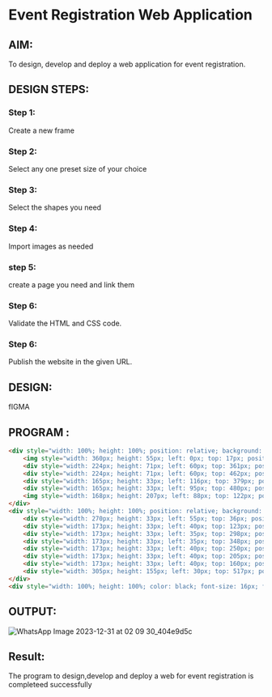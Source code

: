 # Event Registration Web Application

## AIM:
To design, develop and deploy a web application for event registration.

## DESIGN STEPS:
### Step 1:
Create a new frame

### Step 2:
Select any one preset size of your choice

### Step 3:
Select the shapes you need

### Step 4:
Import images as needed

### step 5:
create a page you need and link them

### Step 6:
Validate the HTML and CSS code.
### Step 6:
Publish the website in the given URL.
## DESIGN:
fIGMA
## PROGRAM :
```html
<div style="width: 100%; height: 100%; position: relative; background: #53B98E">
    <img style="width: 360px; height: 55px; left: 0px; top: 17px; position: absolute" src="https://via.placeholder.com/360x55" />
    <div style="width: 224px; height: 71px; left: 60px; top: 361px; position: absolute; background: #FF0000"></div>
    <div style="width: 224px; height: 71px; left: 60px; top: 462px; position: absolute; background: #FF0000"></div>
    <div style="width: 165px; height: 33px; left: 116px; top: 379px; position: absolute; color: white; font-size: 32px; font-family: Inter; font-weight: 900; word-wrap: break-word">LOGIN</div>
    <div style="width: 165px; height: 33px; left: 95px; top: 480px; position: absolute; color: white; font-size: 32px; font-family: Inter; font-weight: 900; word-wrap: break-word">REGISTER</div>
    <img style="width: 168px; height: 207px; left: 88px; top: 122px; position: absolute" src="https://via.placeholder.com/168x207" />
</div>
<div style="width: 100%; height: 100%; position: relative; background: #52D9EB">
    <div style="width: 270px; height: 33px; left: 55px; top: 36px; position: absolute; color: black; font-size: 24px; font-family: Inter; font-weight: 900; word-wrap: break-word">PONGAL FESTIVAL</div>
    <div style="width: 173px; height: 33px; left: 40px; top: 123px; position: absolute; color: black; font-size: 18px; font-family: Inter; font-style: italic; font-weight: 300; word-wrap: break-word">SINGING</div>
    <div style="width: 173px; height: 33px; left: 35px; top: 298px; position: absolute; color: black; font-size: 18px; font-family: Inter; font-style: italic; font-weight: 300; word-wrap: break-word">MUSIC CHAIR</div>
    <div style="width: 173px; height: 33px; left: 35px; top: 348px; position: absolute; color: black; font-size: 18px; font-family: Inter; font-style: italic; font-weight: 300; word-wrap: break-word">DJ EVENTS</div>
    <div style="width: 173px; height: 33px; left: 40px; top: 250px; position: absolute; color: black; font-size: 18px; font-family: Inter; font-style: italic; font-weight: 300; word-wrap: break-word">KHO KHO</div>
    <div style="width: 173px; height: 33px; left: 40px; top: 205px; position: absolute; color: black; font-size: 18px; font-family: Inter; font-style: italic; font-weight: 300; word-wrap: break-word">KABBADI</div>
    <div style="width: 173px; height: 33px; left: 40px; top: 160px; position: absolute; color: black; font-size: 18px; font-family: Inter; font-style: italic; font-weight: 300; word-wrap: break-word">DANCING</div>
    <div style="width: 305px; height: 155px; left: 30px; top: 517px; position: absolute; color: black; font-size: 32px; font-family: Inter; font-weight: 300; word-wrap: break-word">“May this festival fill your life with sweetness!  peace prosperity, and happiness in your life!” “May happiness overflow in your life this year, good luck enter your home and success touch your feet.</div>
</div>
<div style="width: 100%; height: 100%; color: black; font-size: 16px; font-family: Inter; font-weight: 300; word-wrap: break-word">MOBILE NUMBER</div>
```
## OUTPUT:
![WhatsApp Image 2023-12-31 at 02 09 30_404e9d5c](https://github.com/Harishraja6211/event-registration/assets/154001429/06db7077-60bc-4b44-8eed-b26c3687be9e)


## Result:
The program to design,develop and deploy a web for event registration is completeed successfully

